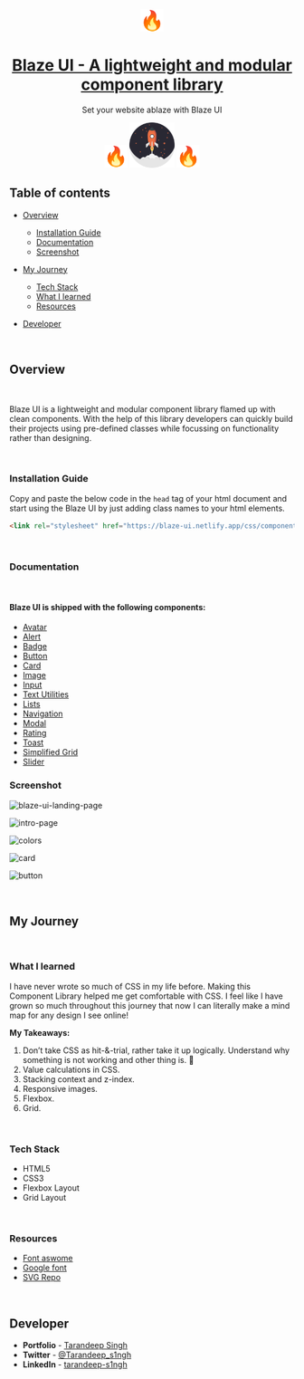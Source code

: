 <div align="center">
  <img src="/assets/favicon.svg" height="40" width="40" alt="Blaze UI logo"/>
  
# [Blaze UI - A lightweight and modular component library](https://blaze-ui.netlify.app/index.html)

Set your website ablaze with Blaze UI
</div>

<div style="diplay:flex;" align="center">
<img height="40" src="/assets/favicon.svg"/>
<img height="80" src="/assets/hero-image.svg"/>
<img height="40" src="/assets/favicon.svg"/>
</div>

## **Table of contents**

- [Overview](#overview)

  - [Installation Guide](#installation-guide)
  - [Documentation](#documentation)
  - [Screenshot](#screenshot)

- [My Journey](#my-journey)
  - [Tech Stack](#tech-stack)
  - [What I learned](#what-i-learned)
  - [Resources](#resources)
- [Developer](#developer)

<br />

## **Overview**

<br />

Blaze UI is a lightweight and modular component library flamed up with clean components. With the help of this library developers can quickly build their projects using pre-defined classes while focussing on functionality rather than designing.

<br />

### **Installation Guide**

Copy and paste the below code in the `head` tag of your html document and start using the Blaze UI by just adding class names to your html elements.

```html
<link rel="stylesheet" href="https://blaze-ui.netlify.app/css/components.css">
```

<br/>

### **Documentation**

<br />

#### Blaze UI is shipped with the following components:

- [Avatar](https://blaze-ui.netlify.app/Components/avatar/avatar.html)
- [Alert](https://blaze-ui.netlify.app/Components/alert/alert.html)
- [Badge](https://blaze-ui.netlify.app/Components/badge/badge.html)
- [Button](https://blaze-ui.netlify.app/Components/button/button.html)
- [Card](https://blaze-ui.netlify.app/Components/card/card.html)
- [Image](https://blaze-ui.netlify.app/Components/image/image.html)
- [Input](https://blaze-ui.netlify.app/Components/input/input.html)
- [Text Utilities](https://blaze-ui.netlify.app/Components/text-utilities/text-utilities.html)
- [Lists](https://blaze-ui.netlify.app/Components/list/list.html)
- [Navigation](https://blaze-ui.netlify.app/Components/navigation/navigation.html)
- [Modal](https://blaze-ui.netlify.app/Components/modal/modal.html)
- [Rating](https://blaze-ui.netlify.app/Components/rating/rating.html)
- [Toast](https://blaze-ui.netlify.app/Components/toast/toast.html)
- [Simplified Grid](https://blaze-ui.netlify.app/Components/grid/grid.html)
- [Slider](https://blaze-ui.netlify.app/Components/slider/slider.html)

### **Screenshot**

![blaze-ui-landing-page](https://user-images.githubusercontent.com/65854945/153757598-ba488098-03af-4e48-bc81-0a586b5d3df8.png)

![intro-page](https://user-images.githubusercontent.com/65854945/153757637-86865a64-be03-4779-8562-77e718815f9c.png)

![colors](https://user-images.githubusercontent.com/65854945/153757696-0777e5e7-9b5b-43e7-acb5-d5af27933b93.png)

![card](https://user-images.githubusercontent.com/65854945/153757746-bc409b5b-b6ff-4fe9-89a8-3a0b0e368cf3.png)

![button](https://user-images.githubusercontent.com/65854945/153757824-e63df4d9-61ab-43a2-8354-fbd07ee42d99.png)


<br />

## **My Journey**

<br />

### **What I learned**

I have never wrote so much of CSS in my life before. Making this Component Library helped me get comfortable with CSS. I feel like I have grown so much throughout this journey that now I can literally make a mind map for any design I see online!  

**My Takeaways:**
1. Don’t take CSS as hit-&-trial, rather take it up logically. Understand why something is not working and other thing is. 🎯 
2. Value calculations in CSS.
3. Stacking context and z-index.
4. Responsive images.
5. Flexbox.
6. Grid.

<br />

### **Tech Stack**

- HTML5
- CSS3
- Flexbox Layout
- Grid Layout

<br />

### **Resources**

- [Font aswome](https://fontawesome.com/)
- [Google font](https://fonts.google.com/)
- [SVG Repo](https://www.svgrepo.com/)

<br />

## **Developer**

- **Portfolio** - [Tarandeep Singh](https://tarandeep-singh.netlify.app/)
- **Twitter** - [@Tarandeep_s1ngh](https://twitter.com/Tarandeep_s1ngh)
- **LinkedIn** - [tarandeep-s1ngh](https://www.linkedin.com/in/tarandeep-s1ngh/)